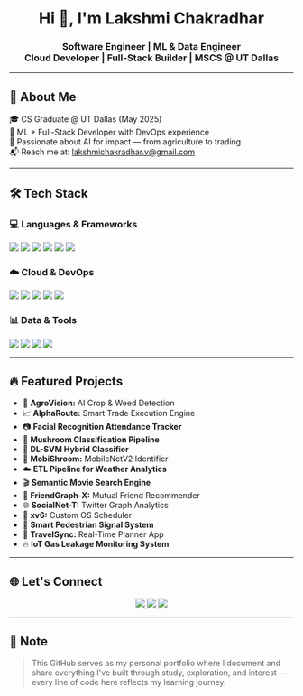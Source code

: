 <h1 align="center">Hi 👋, I'm Lakshmi Chakradhar</h1>

<h3 align="center">
  Software Engineer | ML & Data Engineer <br/>
  Cloud Developer | Full-Stack Builder | MSCS @ UT Dallas
</h3>

---

## 🚀 About Me

🎓 CS Graduate @ UT Dallas (May 2025)  
🧠 ML + Full-Stack Developer with DevOps experience  
🌾 Passionate about AI for impact — from agriculture to trading  
📬 Reach me at: lakshmichakradhar.v@gmail.com

---

## 🛠️ Tech Stack

### 💻 Languages & Frameworks
<p>
  <img src="https://img.shields.io/badge/Python-3776AB?style=for-the-badge&logo=python&logoColor=white"/>
  <img src="https://img.shields.io/badge/Java-ED8B00?style=for-the-badge&logo=java&logoColor=white"/>
  <img src="https://img.shields.io/badge/React-61DAFB?style=for-the-badge&logo=react&logoColor=black"/>
  <img src="https://img.shields.io/badge/Node.js-3C873A?style=for-the-badge&logo=node.js&logoColor=white"/>
  <img src="https://img.shields.io/badge/TensorFlow-FF6F00?style=for-the-badge&logo=tensorflow&logoColor=white"/>
  <img src="https://img.shields.io/badge/Scikit--Learn-F7931E?style=for-the-badge&logo=scikit-learn&logoColor=white"/>
</p>

### ☁️ Cloud & DevOps
<p>
  <img src="https://img.shields.io/badge/AWS-FF9900?style=for-the-badge&logo=amazonaws&logoColor=white"/>
  <img src="https://img.shields.io/badge/Docker-0db7ed?style=for-the-badge&logo=docker&logoColor=white"/>
  <img src="https://img.shields.io/badge/Kubernetes-326CE5?style=for-the-badge&logo=kubernetes&logoColor=white"/>
  <img src="https://img.shields.io/badge/Git-F05032?style=for-the-badge&logo=git&logoColor=white"/>
  <img src="https://img.shields.io/badge/Linux-FCC624?style=for-the-badge&logo=linux&logoColor=black"/>
</p>

### 📊 Data & Tools
<p>
  <img src="https://img.shields.io/badge/Apache+Spark-E25A1C?style=for-the-badge&logo=apachespark&logoColor=white"/>
  <img src="https://img.shields.io/badge/Hadoop-66CCFF?style=for-the-badge&logo=apachehadoop&logoColor=black"/>
  <img src="https://img.shields.io/badge/Databricks-FF3621?style=for-the-badge&logo=databricks&logoColor=white"/>
  <img src="https://img.shields.io/badge/OpenCV-5C3EE8?style=for-the-badge&logo=opencv&logoColor=white"/>
</p>

---

## 🔥 Featured Projects

- 🌾 **AgroVision:** AI Crop & Weed Detection  
- 📈 **AlphaRoute:** Smart Trade Execution Engine  
- 📷 **Facial Recognition Attendance Tracker**  
- 🍄 **Mushroom Classification Pipeline**  
- 🧠 **DL-SVM Hybrid Classifier**  
- 📱 **MobiShroom:** MobileNetV2 Identifier  
- ☁️ **ETL Pipeline for Weather Analytics**  
- 🎬 **Semantic Movie Search Engine**  
- 👥 **FriendGraph-X:** Mutual Friend Recommender  
- 🌐 **SocialNet-T:** Twitter Graph Analytics  
- 🧾 **xv6:** Custom OS Scheduler  
- 🚦 **Smart Pedestrian Signal System**  
- 🧳 **TravelSync:** Real-Time Planner App  
- 🔥 **IoT Gas Leakage Monitoring System**

---

## 🌐 Let's Connect

<p align="center">
  <a href="https://www.linkedin.com/in/lakshmichakradharvijayarao/" target="_blank">
    <img src="https://img.shields.io/badge/LinkedIn-0077B5?style=for-the-badge&logo=linkedin&logoColor=white"/>
  </a>
  <a href="mailto:lakshmichakradhar.v@gmail.com">
    <img src="https://img.shields.io/badge/Gmail-EA4335?style=for-the-badge&logo=gmail&logoColor=white"/>
  </a>
  <a href="https://github.com/Lakshmi-Chakradhar-Vijayarao" target="_blank">
    <img src="https://img.shields.io/badge/GitHub-000000?style=for-the-badge&logo=github&logoColor=white"/>
  </a>
</p>

---

## 📌 Note

> This GitHub serves as my personal portfolio where I document and share everything I've built through study, exploration, and interest — every line of code here reflects my learning journey.
